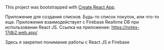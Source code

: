 This project was bootstrapped with [Create React App](https://github.com/facebook/create-react-app).

Приложение для создания списков. Будь-то список покупок, или что-то еще. Приложение взаимодействует с Firebase Realtime DB при использовании React JS.
Ссылка на приложение: https://notes-17db2.web.app/

Здесь я закрепил понимание работы с React JS и Firebase
